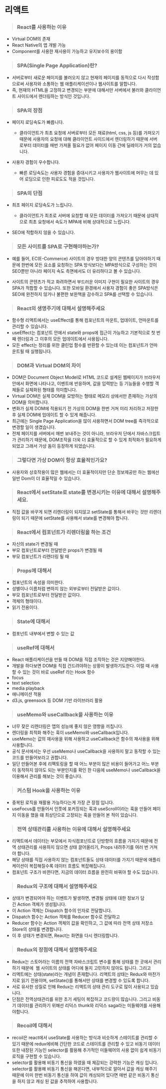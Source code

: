 # 리액트

> ### React를 사용하는 이유

- Virtual DOM의 존재
- React Native의 앱 개발 가능
- Component를 사용한 재사용이 가능하고 유지보수의 용이함

> ### SPA(Single Page Application)란?

- 서버로부터 새로운 페이지를 불러오지 않고 현재의 페이지를 동적으로 다시 작성함으로써 사용자와 소통하는 웹 애플리케이션이나 웹사이트를 말합니다.
- 즉, 현재의 HTML을 고정하고 변경되는 부분에 대해서만 서버에서 불러와 클라이언트 사이드에서 렌더링하는 방식인 것입니다.

> ### SPA의 장점

- 페이지 로딩속도가 빠릅니다.

  - 클라이언트가 최초 요청에 서버로부터 모든 재료(html, css, js 등)를 가져오기 때문에 사용자의 요청에 대해 클라이언트 사이드에서 렌더링하기 때문에 서버로부터 데이터를 매번 가져올 필요가 없어 페이지 이동 간에 딜레이가 거의 없습니다.

- 사용자 경험이 우수합니다.
  - 빠른 로딩속도는 사용자 경험을 증대시키고 사용자가 웹사이트에 머무는 데 있어 로딩으로 인한 피로도도 적을 것입니다.

> ### SPA의 단점

- 최초 페이지 로딩속도가 느립니다.

  - 클라이언트가 최초로 서버에 요청할 때 모든 데이터를 가져오기 때문에 상대적으로 최초 요청에서 속도가 MPA에 비해 상대적으로 느립니다.

- SEO에 적합하지 않을 수 있습니다.

> ### 모든 사이트를 SPA로 구현해야하는가?

- 예를 들어, EC(E-Commerce) 사이트의 경우 방대한 양의 콘텐츠를 담아야하기 때문에 한번에 모든 요소를 요청하는 SPA 방식보다는 MPA방식으로 구성하는 것이 SEO뿐만 아니라 페이지 속도 측면에서도 더 유리하다고 볼 수 있습니다.

- 사이트의 콘텐츠가 적고 화려하면서 부드러운 이미지 구현이 필요한 사이트의 경우 SPA가 적합할 수 있습니다. 또한 모바일 환경에서 사용자 경험이 좋은 SPA방식은 SEO에 완전하지 않거나 불편한 보완책을 감수하고 SPA를 선택할 수 있습니다.

> ### React의 생명주기에 대해서 설명해주세요

- 함수형 리액트에서는 useEffect를 통해 컴포넌트의 마운트, 업데이트, 언마운트를 관리할 수 있습니다.
- useEffect는 컴포넌트 안에서 state와 props에 접근이 가능하고 기본적으로 첫 번째 렌더링과 그 이후의 모든 업데이트에서 사용됩니다.
- 모든 effect는 정리를 위한 클린업 함수를 반환할 수 있는데 이는 컴포넌트가 언마운트될 때 실행됩니다.

> ### DOM과 Virtual DOM의 차이

- DOM은 Document Object Model로 HTML 코드로 설계된 웹페이지가 브라우저 안에서 화면에 나타나고, 이벤트에 반응하며, 값을 입력받는 등 기능들을 수행할 객체들로 실체화된 형태를 의미합니다.
- Virtual DOM은 실제 DOM을 모방하는 형태로 메모리 상에서만 존재하는 가상의 DOM을 의미합니다.
- 변화가 실제 DOM에 적용되기 전 가상의 DOM을 한번 거쳐 미리 처리하고 저장한 후 실제 DOM에 업데이트 할 수 있게 해줍니다.
- 최근에는 Single Page Application을 많이 사용하면서 DOM tree를 즉각적으로 변경할 일이 생겼습니다.
- 전체 페이지를 서버에서 매번 보내주는 것이 아니라, 브라우저 단에서 자바스크립트가 관리하기 때문에, DOM조작을 더욱 더 효율적으로 할 수 있게 최적화가 필요하게 되었고 그래서 가상 돔이 등장하게 되었습니다.

> ### 그렇다면 가상 DOM이 항상 효율적인가요?

- 사용자와 상호작용이 많은 웹에서는 더 효율적이지만 단순 정보제공만 하는 웹에선 일반 Dom이 더 효율적일 수 있습니다.

> ### React에서 setState로 state를 변경시키는 이유에 대해서 설명해주세요.

- 직접 값을 바꾸게 되면 리렌더링이 되지않고 setState를 통해서 바꾸는 것만 리렌더링이 되기 때문에 setState를 사용해서 state를 변경해야 합니다.

> ### React에서 컴포넌트가 리렌더링을 하는 조건

- 자신의 state가 변경될 때
- 부모 컴포넌트로부터 전달받은 props가 변경될 때
- 부모 컴포넌트가 리렌더링 될 때

> ### Props에 대해서

- 컴포넌트의 속성을 의미한다.
- 성별이나 이름처럼 변하지 않는 외부로부터 전달받은 값이다.
- 부모 컴포넌트로부터 전달받은 값이다.
- 객체의 형태이다.
- 읽기 전용이다.

> ### State에 대해서

- 컴포넌트 내부에서 변할 수 있는 값

> ### useRef에 대해서

- React 애플리케이션을 만들 때 DOM을 직접 조작하는 것은 지양해야한다.
- 개발을 하다보면 DOM을 직접 건드려야하는 상황이 발생하기도한다. 이럴 때 사용할 수 있는 것이 바로 useRef 라는 Hook 함수
- focus
- text selection
- media playback
- 애니메이션 적용
- d3.js, greensock 등 DOM 기반 라이브러리 활용

> ### useMemo와 useCallback을 사용하는 이유

- 너무 잦은 리렌더링은 앱의 성능에 좋지 않은 영향을 끼칩니다.
- 렌더링을 최적화 해주는 훅이 useMemo와 useCallback입니다.
- useMemo는 값의 재사용을 위해 사용하고 useCallback은 함수의 재사용을 위해 사용합니다.
- 공식 문서에서는 우선 useMemo나 useCallback을 사용하지 말고 동작할 수 있는 코드를 만들어보라고 권합니다.
- 일단 만들어본 후에 리팩토링을 할 때 어느 부분이 많은 비용이 들어가고 어느 부분이 동작하지 않아도 되는 부분인지를 확인 한 다음에 useMemo나 useCallback을 이용해서 관리를 해보는 것이 좋습니다.

> ### 커스텀 Hook을 사용하는 이유

- 중복된 로직을 재활용 가능하다는게 가장 큰 장점 입니다.
- useFocus를 만들어서 인풋에 포커징되는 훅과 useScroll이라는 훅을 만들어 페이지 이동을 했을 떄 최상단으로 고정되는 훅을 만들어 본 적이 있습니다.

> ### 전역 상태관리를 사용하는 이유에 대해서 설명해주세요

- 리액트에서 데이터는 부모에서 자식컴포넌트로 단방향의 흐름을 가지기 때문에 전역 상태관리를 사용하지 않으면 상태 끌어올리기, Props 내려주기를 여러 번 거쳐야 합니다.
- 해당 상태를 직접 사용하지 않는 컴포넌트들도 상태 데이터를 가지기 때문에 애플리케이션이 복잡해질수록 데이터 흐름도 복잡해집니다.
- 컴포넌트 구조가 바뀐다면, 지금의 데이터 흐름을 완전히 바꿔야 할 수도 있습니다.

> ### Redux의 구조에 대해서 설명해주세요

- 상태가 변경되어야 하는 이벤트가 발생하면, 변경될 상태에 대한 정보가 담긴 Action 객체가 생성됩니다.
- 이 Action 객체는 Dispatch 함수의 인자로 전달합니다.
- Dispatch 함수는 Action 객체를 Reducer 함수로 전달하고
- Reducer 함수는 Action 객체의 값을 확인하고, 그 값에 따라 전역 상태 저장소 Store의 상태를 변경합니다.
- 이 후 상태가 변경되면, React는 화면을 다시 렌더링합니다.

> ### Redux의 장점에 대해서 설명해주세요

- Redux는 스토어라는 이름의 전역 자바스크립트 변수를 통해 상태를 한 곳에서 관리하기 때문에  웹 사이트의 상태를 어디에 둘지 고민하지 않아도 됩니다. 그리고
- 리액트에는 상태(state)라는 개념이 존재합니다. 리액트의 상태는 Redux와 마찬가지로 읽기 전용이며, setState()를 통해서만 상태를 변경할 수 있도록 합니다.
- 서로 유사한 성질로 인해 Redux는 리액트의 상태 관리 도구로 많이 사용되고 있습니다.
- 단점은 전역상태관리를 위한 초기 세팅이 복잡하고 코드량이 많습니다. 그리고 비동기 데이터를 관리하기 위해선 리덕스 thunk와 리덕스 saga라는 미들웨어를 사용해야합니다.

> ### Recoil에 대해서

- recoil은 react에서 useState를 사용하는 방식과 비슷하게 스테이트를 관리할 수 있기 때문에 redux에비해 간단한 코드로 스테이트를 관리할 수 있고 비동기 데이터 또한 내장된 기능인 selector를 활용해 추가적인 미들웨어의 사용 없이 쉽게 비동기 로직을 구현할 수 있습니다.
- selector를 활용해 비동기 통신을 하였을 때 체감되는 강력한 기능은 캐싱 입니다. selector를 활용해 비동기 통신을 해온다면, 내부적으로 알아서 값을 캐싱 해주기 때문에 이미 한번 비동기 통신을 하여 값이 캐싱되어 있다면 매번 같은 비동기 통신을 하지 않고 캐싱 된 값을 추적하여 사용합니다.
